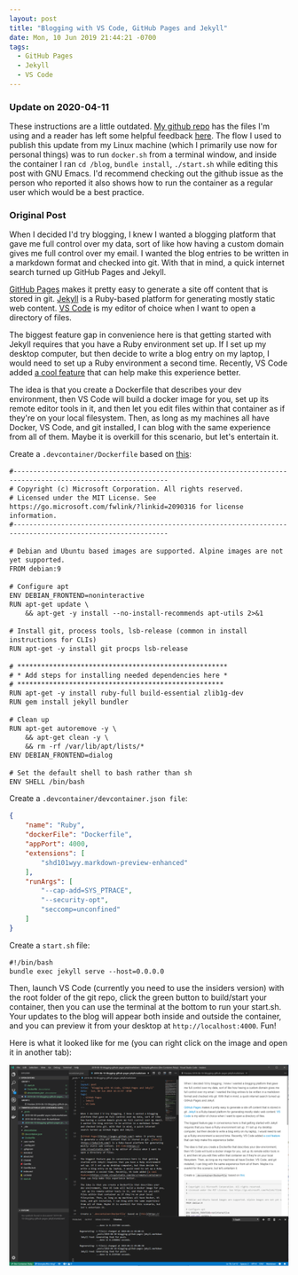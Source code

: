 ```yaml
---
layout: post
title: "Blogging with VS Code, GitHub Pages and Jekyll"
date: Mon, 10 Jun 2019 21:44:21 -0700
tags:
  - GitHub Pages
  - Jekyll
  - VS Code
---
```


### Update on 2020-04-11

These instructions are a little outdated. [My github repo](https://github.com/timmydo/timmydo.github.io) has the files I'm using and a reader has left some helpful feedback [here](https://github.com/timmydo/timmydo.github.io/issues/15). The flow I used to publish this update from my Linux machine (which I primarily use now for personal things) was to run `docker.sh` from a terminal window, and inside the container I ran `cd /blog`, `bundle install`, `./start.sh` while editing this post with GNU Emacs. I'd recommend checking out the github issue as the person who reported it also shows how to run the container as a regular user which would be a best practice.

### Original Post

When I decided I'd try blogging, I knew I wanted a blogging platform that gave me full control over my data, sort of like how having a custom domain gives me full control over my email. I wanted the blog entries to be written in a markdown format and checked into git. With that in mind, a quick internet search turned up GitHub Pages and Jekyll.

[GitHub Pages](https://pages.github.com/) makes it pretty easy to generate a site off content that is stored in git. [Jekyll](https://jekyllrb.com/) is a Ruby-based platform for generating mostly static web content. [VS Code](https://code.visualstudio.com/) is my editor of choice when I want to open a directory of files.

The biggest feature gap in convenience here is that getting started with Jekyll requires that you have a Ruby environment set up. If I set up my desktop computer, but then decide to write a blog entry on my laptop, I would need to set up a Ruby environment a second time. Recently, VS Code added [a cool feature](https://code.visualstudio.com/docs/remote/containers) that can help make this experience better.

The idea is that you create a Dockerfile that describes your dev environment, then VS Code will build a docker image for you, set up its remote editor tools in it, and then let you edit files within that container as if they're on your local filesystem. Then, as long as my machines all have Docker, VS Code, and git installed, I can blog with the same experience from all of them. Maybe it is overkill for this scenario, but let's entertain it.

Create a `.devcontainer/Dockerfile` based on [this](https://raw.githubusercontent.com/microsoft/vscode-dev-containers/master/container-templates/dockerfile/.devcontainer/Dockerfile):

```shell
#-------------------------------------------------------------------------------------------------------------
# Copyright (c) Microsoft Corporation. All rights reserved.
# Licensed under the MIT License. See https://go.microsoft.com/fwlink/?linkid=2090316 for license information.
#-------------------------------------------------------------------------------------------------------------

# Debian and Ubuntu based images are supported. Alpine images are not yet supported.
FROM debian:9

# Configure apt
ENV DEBIAN_FRONTEND=noninteractive
RUN apt-get update \
    && apt-get -y install --no-install-recommends apt-utils 2>&1

# Install git, process tools, lsb-release (common in install instructions for CLIs)
RUN apt-get -y install git procps lsb-release

# *****************************************************
# * Add steps for installing needed dependencies here *
# ****************************************************
RUN apt-get -y install ruby-full build-essential zlib1g-dev
RUN gem install jekyll bundler

# Clean up
RUN apt-get autoremove -y \
    && apt-get clean -y \
    && rm -rf /var/lib/apt/lists/*
ENV DEBIAN_FRONTEND=dialog

# Set the default shell to bash rather than sh
ENV SHELL /bin/bash
```

Create a `.devcontainer/devcontainer.json file`:

```json
{
	"name": "Ruby",
	"dockerFile": "Dockerfile",
	"appPort": 4000,
	"extensions": [
		"shd101wyy.markdown-preview-enhanced"
	],
	"runArgs": [
		"--cap-add=SYS_PTRACE",
		"--security-opt",
		"seccomp=unconfined"
	]
}
```

Create a `start.sh` file:

```shell
#!/bin/bash
bundle exec jekyll serve --host=0.0.0.0
```

Then, launch VS Code (currently you need to use the insiders version) with the root folder of the git repo, click the green button to build/start your container, then you can use the terminal at the bottom to run your start.sh. Your updates to the blog will appear both inside and outside the container, and you can preview it from your desktop at `http://localhost:4000`. Fun!

Here is what it looked like for me (you can right click on the image and open it in another tab):

![Screenshot](/assets/vscode-20190610.png "Screenshot")
